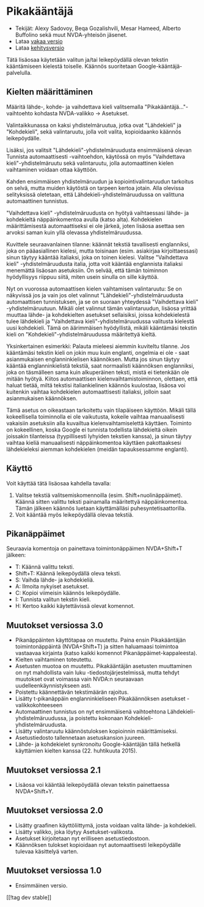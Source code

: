 # Pikakääntäjä #

* Tekijät: Alexy Sadovoy, Beqa Gozalishvili, Mesar Hameed, Alberto Buffolino
  sekä muut NVDA-yhteisön jäsenet.
* Lataa [vakaa versio][1]
* Lataa [kehitysversio][2]

Tätä lisäosaa käytetään valitun ja/tai leikepöydällä olevan tekstin
kääntämiseen kielestä toiselle.  Käännös suoritetaan
Google-kääntäjä-palvelulla.

## Kielten määrittäminen ##
Määritä lähde-, kohde- ja vaihdettava kieli valitsemalla "Pikakääntäjä..."-vaihtoehto kohdasta NVDA-valikko -> Asetukset.

Valintaikkunassa on kaksi yhdistelmäruutua, jotka ovat "Lähdekieli" ja
"Kohdekieli", sekä valintaruutu, jolla voit valita, kopioidaanko käännös
leikepöydälle.

Lisäksi, jos valitsit "Lähdekieli"-yhdistelmäruudusta ensimmäisenä olevan
Tunnista automaattisesti -vaihtoehdon, käytössä on myös "Vaihdettava
kieli"-yhdistelmäruutu sekä valintaruutu, jolla automaattinen kielen
vaihtaminen voidaan ottaa käyttöön.

Kahden ensimmäisen yhdistelmäruudun ja kopiointivalintaruudun tarkoitus on
selvä, mutta muiden käytöstä on tarpeen kertoa jotain. Alla olevissa
selityksissä oletetaan, että Lähdekieli-yhdistelmäruudussa on valittuna
automaattinen tunnistus.

"Vaihdettava kieli" -yhdistelmäruudusta on hyötyä vaihtaessasi lähde- ja
kohdekieltä näppäinkomentoa avulla (katso alta). Kohdekielen määrittämisestä
automaattiseksi ei ole järkeä, joten lisäosa asettaa sen arvoksi saman kuin
yllä olevassa yhdistelmäruudussa.

Kuvittele seuraavanlainen tilanne: käännät tekstiä tavallisesti englanniksi,
joka on pääasiallinen kielesi, mutta toisinaan (esim. asiakirjaa
kirjoittaessasi) sinun täytyy kääntää italiaksi, joka on toinen
kielesi. Valitse "Vaihdettava kieli" -yhdistelmäruudusta italia, jotta voit
kääntää englannista italiaksi menemättä lisäosan asetuksiin. On selvää, että
tämän toiminnon hyödyllisyys riippuu siitä, miten usein sinulla on sille
käyttöä.

Nyt on vuorossa automaattisen kielen vaihtamisen valintaruutu: Se on
näkyvissä jos ja vain jos olet valinnut "Lähdekieli"-yhdistelmäruudusta
automaattisen tunnistuksen, ja se on suoraan yhteydessä "Vaihdettava kieli"
-yhdistelmäruutuun. Mikäli olet valinnut tämän valintaruudun, lisäosa
yrittää muuttaa lähde- ja kohdekielten asetukset sellaisiksi, joissa
kohdekielestä tulee lähdekieli ja "Vaihdettava kieli"-yhdistelmäruudussa
valitusta kielestä uusi kohdekieli. Tämä on äärimmäisen hyödyllistä, mikäli
kääntämäsi tekstin kieli on "Kohdekieli"-yhdistelmäruudussa määritettyä
kieltä.

Yksinkertainen esimerkki: Palauta mieleesi aiemmin kuviteltu tilanne. Jos
kääntämäsi tekstin kieli on jokin muu kuin englanti, ongelmia ei ole - saat
asianmukaisen englanninkielisen käännöksen. Mutta jos sinun täytyy kääntää
englanninkielistä tekstiä, saat normaalisti käännöksen englanniksi, joka on
täsmälleen sama kuin alkuperäinen teksti, mistä ei tietenkään ole mitään
hyötyä. Kiitos automaattisen kielenvaihtamistoiminnon, olettaen, että haluat
tietää, miltä tekstisi italiankielinen käännös kuulostaa, lisäosa voi
kuitenkin vaihtaa kohdekielen automaattisesti italiaksi, jolloin saat
asianmukaisen käännöksen.

Tämä asetus on oikeastaan tarkoitettu vain tilapäiseen käyttöön. Mikäli
tällä kokeellisella toiminnolla ei ole vaikutusta, kokeile vaihtaa
manuaalisesti vakaisiin asetuksiin alla kuvailtua kielenvaihtamiselettä
käyttäen. Toiminto on kokeellinen, koska Google ei tunnista todellista
lähdekieltä oikein joissakin tilanteissa (tyypillisesti lyhyiden tekstien
kanssa), ja sinun täytyy vaihtaa kieliä manuaalisesti näppäinkomentoa
käyttäen pakottaaksesi lähdekieleksi aiemman kohdekielen (meidän
tapauksessamme englanti).

## Käyttö ##
Voit käyttää tätä lisäosaa kahdella tavalla:

1. Valitse tekstiä valitsemiskomennoilla
   (esim. Shift+nuolinäppäimet). Käännä sitten valittu teksti painamalla
   määritettyä näppäinkomentoa. Tämän jälkeen käännös luetaan käyttämälläsi
   puhesyntetisaattorilla.
2. Voit kääntää myös leikepöydällä olevaa tekstiä.

## Pikanäppäimet ##
Seuraavia komentoja  on painettava toimintonäppäimen NVDA+Shift+T jälkeen:

* T: Käännä valittu teksti.
* Shift+T: Käännä leikepöydällä oleva teksti.
* S: Vaihda lähde- ja kohdekieliä.
* A: Ilmoita nykyiset asetukset.
* C: Kopioi viimeisin käännös leikepöydälle.
* I: Tunnista valitun tekstin kieli.
* H: Kertoo kaikki käytettävissä olevat komennot.

## Muutokset versiossa 3.0 ##
* Pikanäppäinten käyttötapaa on muutettu. Paina ensin Pikakääntäjän
  toimintonäppäintä (NVDA+Shift+T) ja sitten haluamaasi toimintoa vastaavaa
  kirjainta (katso kaikki komennot Pikanäppäimet-kappaleesta).
* Kielten vaihtaminen toteutettu.
* Asetusten muotoa on muutettu. Pikakääntäjän asetusten muuttaminen on nyt
  mahdollista vain luku -tiedostojärjestelmissä, mutta tehdyt muutokset ovat
  voimassa vain NVDA:n seuraavaan uudelleenkäynnistykseen asti.
* Poistettu käännettävän tekstimäärän rajoitus.
* Lisätty t-pikanäppäin englanninkieliseen Pikakäännöksen asetukset
  -valikkokohteeseen
* Automaattinen tunnistus on nyt ensimmäisenä vaihtoehtona
  Lähdekieli-yhdistelmäruudussa, ja poistettu kokonaan
  Kohdekieli-yhdistelmäruudusta.
* Lisätty valintaruutu käännöstuloksen kopioinnin määrittämiseksi.
* Asetustiedosto tallennetaan asetuskansion juureen.
* Lähde- ja kohdekielet synkronoitu Google-kääntäjän tällä hetkellä
  käyttämien kielten kanssa (22. huhtikuuta 2015).


## Muutokset versiossa 2.1 ##
* Lisäosa voi kääntää leikepöydällä olevan tekstin painettaessa
  NVDA+Shift+Y.

## Muutokset versiossa 2.0 ##
* Lisätty graafinen käyttöliittymä, josta voidaan valita lähde- ja
  kohdekieli.
* Lisätty valikko, joka löytyy Asetukset-valikosta.
* Asetukset kirjoitetaan nyt erilliseen asetustiedostoon.
* Käännöksen tulokset kopioidaan nyt automaattisesti leikepöydälle tulevaa
  käsittelyä varten.

## Muutokset versiossa 1.0 ##
* Ensimmäinen versio.


[[!tag dev stable]]

[1]: http://addons.nvda-project.org/files/get.php?file=it

[2]: http://addons.nvda-project.org/files/get.php?file=it-dev

